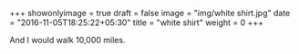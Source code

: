 +++
showonlyimage = true
draft = false
image = "img/white shirt.jpg"
date = "2016-11-05T18:25:22+05:30"
title = "white shirt"
weight = 0
+++

And I would walk 10,000 miles.

